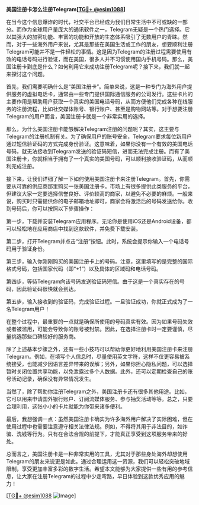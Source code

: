 **美国注册卡怎么注册Telegram[[TG💪+ @esim1088](https://t.me/s/esim1088)]**

在当今这个信息爆炸的时代，社交平台已经成为我们日常生活中不可或缺的一部分。而作为全球用户量庞大的通讯软件之一，Telegram无疑是一个热门选择。它以其强大的加密功能、丰富的功能和开放的生态体系吸引了无数用户的青睐。然而，对于一些海外用户来说，尤其是那些在美国生活或工作的朋友，想要顺利注册Telegram可能并不是一件轻松的事情。这是因为Telegram的注册过程需要使用有效的电话号码进行验证，而在美国，很多人并不习惯使用国内手机号码。那么，美国注册卡到底是什么？如何利用它来成功注册Telegram呢？接下来，我们就一起来探讨这个问题。

首先，我们需要明确什么是“美国注册卡”。简单来说，这是一种专门为海外用户提供服务的虚拟电话卡，通常由一些专门提供国际通信服务的公司发行。这些卡片的主要作用是帮助用户获取一个真实的美国电话号码，从而方便他们完成各种在线服务的注册流程，比如社交媒体账号、银行账户、甚至是购物网站等。对于想要注册Telegram的用户而言，美国注册卡就是一个非常实用的选择。

那么，为什么美国注册卡能够解决Telegram注册的问题呢？其实，这主要与Telegram的注册机制有关。为了确保用户的账号安全，Telegram要求每位新用户通过短信验证码的方式完成身份验证。这意味着，如果你没有一个有效的美国电话号码，就无法接收到Telegram发送的验证码短信，进而无法完成注册。而有了美国注册卡，你就相当于拥有了一个真实的美国号码，可以顺利接收验证码，从而顺利完成注册。

接下来，让我们详细了解一下如何使用美国注册卡来注册Telegram。首先，你需要从可靠的供应商那里购买一张美国注册卡。市场上有很多提供此类服务的平台，但建议大家一定要选择信誉良好、评价较高的商家，以避免不必要的麻烦。一般来说，购买时只需提供你的电子邮箱地址即可，商家会将激活后的号码发送给你。收到号码后，你可以按照以下步骤操作：

第一步，下载并安装Telegram应用程序。无论你是使用iOS还是Android设备，都可以轻松地在应用商店中找到这款软件，并免费下载安装。

第二步，打开Telegram并点击“注册”按钮。此时，系统会提示你输入一个电话号码用于验证身份。

第三步，输入你刚刚购买的美国注册卡上的号码。注意，这里填写的是完整的国际格式号码，包括国家代码（即“+1”）以及具体的区域码和电话号码。

第四步，等待Telegram向该号码发送验证码短信。由于这是一个真实存在的号码，因此验证码很快就会到达。

第五步，输入接收到的验证码，完成验证过程。一旦验证成功，你就正式成为了一名Telegram用户！

在整个过程中，最重要的一点就是确保所使用的号码真实有效。因为如果号码失效或者被滥用，可能会导致你的账号被封禁。因此，在选择注册卡时一定要谨慎，尽量挑选那些口碑较好的服务商。

除了上述基本步骤之外，还有一些小技巧可以帮助你更好地利用美国注册卡来注册Telegram。例如，在填写个人信息时，尽量使用英文字符，这样不仅更容易被系统接受，也能减少因语言差异带来的误解；另外，如果你担心隐私问题，可以选择暂时关闭位置共享功能，以免泄露过多个人数据。此外，还可以定期检查自己的账号活动记录，确保没有异常情况发生。

当然了，除了帮助你注册Telegram之外，美国注册卡还有很多其他用途。比如，它可以用来申请国外银行账户、订阅流媒体服务、参与抽奖活动等等。总之，只要合理利用，这张小小的卡片就能为你带来诸多便利。

最后，我想强调一点：虽然美国注册卡确实为许多海外用户解决了实际困难，但在使用过程中也需要注意遵守相关法律法规。例如，不得将其用于非法目的，如诈骗、洗钱等行为。只有在合法合规的前提下，才能真正享受到这项服务带来的好处。

总而言之，美国注册卡是一种非常实用的工具，尤其对于那些身处海外却想使用Telegram的朋友来说更是如此。通过合理运用这一资源，我们可以轻松突破地域限制，享受更加丰富多彩的数字生活。希望本文能够为大家提供一些有用的参考信息，让大家在注册Telegram的过程中少走弯路，早日体验到这款优秀应用的魅力！ 

[[TG💪+ @esim1088](https://t.me/s/esim1088) ![Image](https://i.postimg.cc/4NQfJmqS/Snipaste-2025-05-13-00-14-12.png)]